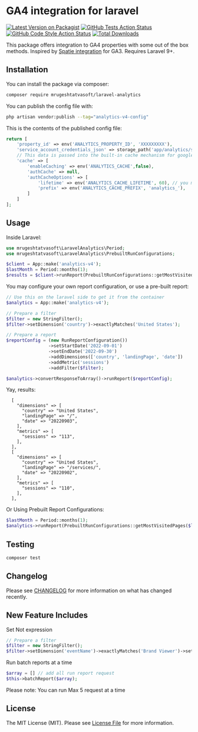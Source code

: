 # GA4 integration for laravel

[![Latest Version on Packagist](https://img.shields.io/packagist/v/mrugeshtatvasoft/laravel-analytics.svg?style=flat-square)](https://packagist.org/packages/mrugeshtatvasoft/laravel-analytics)
[![GitHub Tests Action Status](https://img.shields.io/github/workflow/status/mrugeshtatvasoft/laravel-analytics/run-tests?label=tests)](https://github.com/mrugeshtatvasoft/laravel-analytics/actions?query=workflow%3Arun-tests+branch%3Amain)
[![GitHub Code Style Action Status](https://img.shields.io/github/workflow/status/mrugeshtatvasoft/laravel-analytics/Fix%20PHP%20code%20style%20issues?label=code%20style)](https://github.com/mrugeshtatvasoft/laravel-analytics/actions?query=workflow%3A"Fix+PHP+code+style+issues"+branch%3Amain)
[![Total Downloads](https://img.shields.io/packagist/dt/mrugeshtatvasoft/laravel-analytics.svg?style=flat-square)](https://packagist.org/packages/mrugeshtatvasoft/laravel-analytics)

This package offers integration to GA4 properties with some out of the box methods. Inspired by [Spatie integration](https://github.com/spatie/laravel-analytics) for GA3. Requires Laravel 9+.

## Installation

You can install the package via composer:

```bash
composer require mrugeshtatvasoft/laravel-analytics
```

You can publish the config file with:

```bash
php artisan vendor:publish --tag="analytics-v4-config"
```

This is the contents of the published config file:

```php
return [
    'property_id' => env('ANALYTICS_PROPERTY_ID', 'XXXXXXXXX'),
    'service_account_credentials_json' => storage_path('app/analytics/service-account-credentials.json'),
    // This data is passed into the built-in cache mechanism for google's CredentialWrapper
    'cache' => [
        'enableCaching' => env('ANALYTICS_CACHE',false),
        'authCache' => null,
        'authCacheOptions' => [
            'lifetime' => env('ANALYTICS_CACHE_LIFETIME', 60), // you may want to set this higher
            'prefix' => env('ANALYTICS_CACHE_PREFIX', 'analytics_'),
        ]
    ]
];
```

## Usage
Inside Laravel:

```php
use mrugeshtatvasoft\LaravelAnalytics\Period;
use mrugeshtatvasoft\LaravelAnalytics\PrebuiltRunConfigurations;

$client = App::make('analytics-v4');
$lastMonth = Period::months(1);
$results = $client->runReport(PrebuiltRunConfigurations::getMostVisitedPages($lastMonth));
```

You may configure your own report configuration, or use a pre-built report:
```php
// Use this on the laravel side to get it from the container
$analytics = App::make('analytics-v4');

// Prepare a filter
$filter = new StringFilter();
$filter->setDimension('country')->exactlyMatches('United States');

// Prepare a report
$reportConfig = (new RunReportConfiguration())
                ->setStartDate('2022-09-01')
                ->setEndDate('2022-09-30')
                ->addDimensions(['country', 'landingPage', 'date'])
                ->addMetric('sessions')
                ->addFilter($filter);

$analytics->convertResponseToArray()->runReport($reportConfig);
```
Yay, results:
```
  [
    "dimensions" => [
      "country" => "United States",
      "landingPage" => "/",
      "date" => "20220903",
    ],
    "metrics" => [
      "sessions" => "113",
    ],
  ],
  [
    "dimensions" => [
      "country" => "United States",
      "landingPage" => "/services/",
      "date" => "20220902",
    ],
    "metrics" => [
      "sessions" => "110",
    ],
  ],
```
Or Using Prebuilt Report Configurations:

```php
$lastMonth = Period::months(1);
$analytics->runReport(PrebuiltRunConfigurations::getMostVisitedPages($lastMonth));
```
## Testing

```bash
composer test
```

## Changelog

Please see [CHANGELOG](CHANGELOG.md) for more information on what has changed recently.

## New Feature Includes

Set Not expression 

```php
// Prepare a filter
$filter = new StringFilter();
$filter->setDimension('eventName')->exactlyMatches('Brand Viewer')->setNotExpression();
```
Run batch reports at a time
```php
$array = [] // add all run report request
$this->batchReport($array);
```
Please note: You can run Max 5 request at a time

## License

The MIT License (MIT). Please see [License File](LICENSE.md) for more information.
